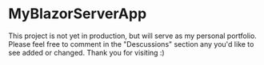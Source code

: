 # MyBlazorServerApp
This project is not yet in production, but will serve as my personal portfolio. 
Please feel free to comment in the "Descussions" section any you'd like to see added or changed.
Thank you for visiting :)

